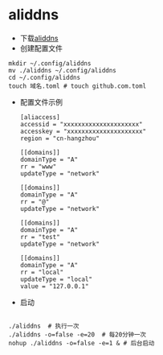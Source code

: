 # aliddns

- 下载[aliddns](https://github.com/Kycer/aliddns/releases/tag/0.0.1)
- 创建配置文件
```shell
mkdir ~/.config/aliddns
mv ./aliddns ~/.config/aliddns
cd ~/.config/aliddns
touch 域名.toml # touch github.com.toml
```
- 配置文件示例
    ```shell
    [aliaccess]
    accessid = "xxxxxxxxxxxxxxxxxxxxx"
    accesskey = "xxxxxxxxxxxxxxxxxxxxx"
    region = "cn-hangzhou"

    [[domains]]
    domainType = "A"
    rr = "www"
    updateType = "network"

    [[domains]]
    domainType = "A"
    rr = "@"
    updateType = "network"

    [[domains]]
    domainType = "A"
    rr = "test"
    updateType = "network"

    [[domains]]
    domainType = "A"
    rr = "local"
    updateType = "local"
    value = "127.0.0.1"
    ```
- 启动
```shell

./aliddns  # 执行一次
./aliddns -o=false -e=20  # 每20分钟一次
nohup ./aliddns -o=false -e=1 & # 后台启动
```